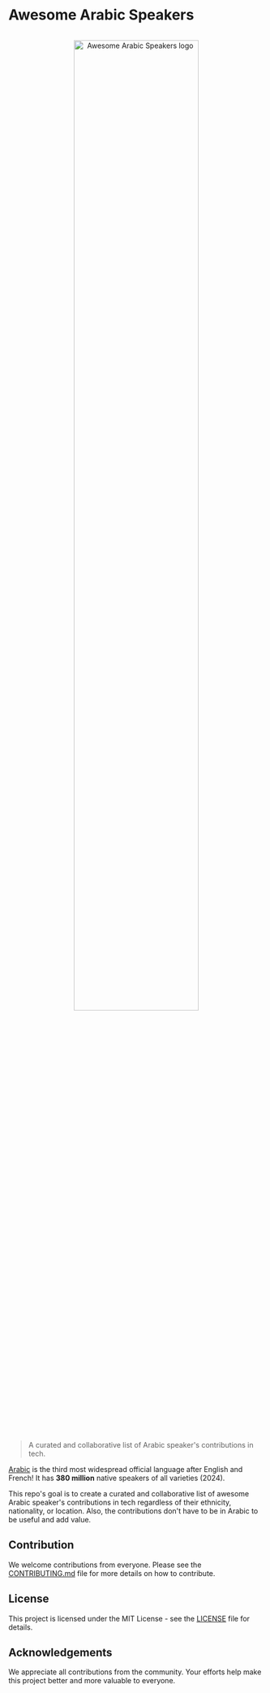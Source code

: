# Awesome Arabic Speakers

<p align="center">
  <a href="https://github.com/sahaba-ai/awesome-arabic-speakers" style="display: block; padding: 1em 0;">
    <img alt="Awesome Arabic Speakers logo" border="0" width="70%" src="./static/img/awesome-arabic-speakers.svg"/>
  </a>
</p>

> A curated and collaborative list of Arabic speaker's contributions in tech.

[Arabic](https://en.wikipedia.org/wiki/Arabic) is the third most widespread official language after English and French! It has **380 million** native speakers of all varieties (2024).

This repo's goal is to create a curated and collaborative list of awesome Arabic speaker's contributions in tech regardless of their ethnicity, nationality, or location. Also, the contributions don't have to be in Arabic to be useful and add value.

## Contribution

We welcome contributions from everyone. Please see the [CONTRIBUTING.md](CONTRIBUTING.md) file for more details on how to contribute.

## License

This project is licensed under the MIT License - see the [LICENSE](LICENSE) file for details.

## Acknowledgements

We appreciate all contributions from the community. Your efforts help make this project better and more valuable to everyone.
